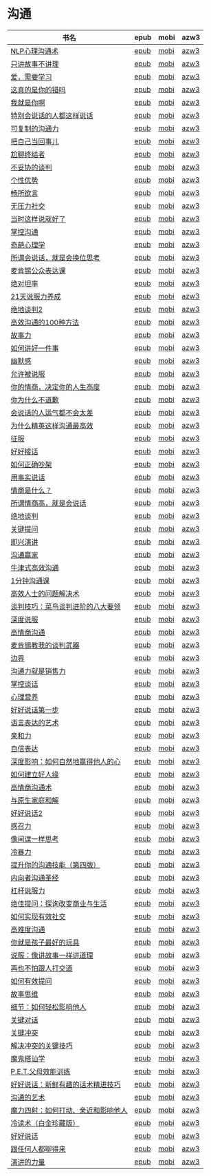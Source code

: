 # 沟通

| 书名 | epub | mobi | azw3 |
| --- | --- | --- | --- |
| [NLP心理沟通术](http://ct.dalanmei.com/f/31084289-771231095-86ff38) | [epub](http://ct.dalanmei.com/f/31084289-771231095-86ff38) | [mobi](http://ct.dalanmei.com/f/31084289-771246391-e44cd1) | [azw3](http://ct.dalanmei.com/f/31084289-771236208-f5184c) |
| [只讲故事不讲理](http://ct.dalanmei.com/f/31084289-771231836-32c932) | [epub](http://ct.dalanmei.com/f/31084289-771231836-32c932) | [mobi](http://ct.dalanmei.com/f/31084289-771246975-c77928) | [azw3](http://ct.dalanmei.com/f/31084289-771236672-14a3ab) |
| [爱，需要学习](http://ct.dalanmei.com/f/31084289-771230075-6752ee) | [epub](http://ct.dalanmei.com/f/31084289-771230075-6752ee) | [mobi](http://ct.dalanmei.com/f/31084289-771241455-14e565) | [azw3](http://ct.dalanmei.com/f/31084289-771233655-cbe822) |
| [这真的是你的错吗](http://ct.dalanmei.com/f/31084289-570169701-f02767) | [epub](http://ct.dalanmei.com/f/31084289-570169701-f02767) | [mobi](http://ct.dalanmei.com/f/31084289-570306122-82fb50) | [azw3](http://ct.dalanmei.com/f/31084289-570377679-e287a8) |
| [我就是你啊](http://ct.dalanmei.com/f/31084289-570156461-91da67) | [epub](http://ct.dalanmei.com/f/31084289-570156461-91da67) | [mobi](http://ct.dalanmei.com/f/31084289-570331811-ac0d10) | [azw3](http://ct.dalanmei.com/f/31084289-571398769-b16c67) |
| [特别会说话的人都这样说话](http://ct.dalanmei.com/f/31084289-570161548-5049aa) | [epub](http://ct.dalanmei.com/f/31084289-570161548-5049aa) | [mobi](http://ct.dalanmei.com/f/31084289-570353436-875e32) | [azw3](http://ct.dalanmei.com/f/31084289-571401703-596edd) |
| [可复制的沟通力](http://ct.dalanmei.com/f/31084289-570134522-8e3432) | [epub](http://ct.dalanmei.com/f/31084289-570134522-8e3432) | [mobi](http://ct.dalanmei.com/f/31084289-570354254-6518d9) | [azw3](http://ct.dalanmei.com/f/31084289-571402093-3bde13) |
| [把自己当回事儿](http://ct.dalanmei.com/f/31084289-570124998-b54144) | [epub](http://ct.dalanmei.com/f/31084289-570124998-b54144) | [mobi](http://ct.dalanmei.com/f/31084289-570267830-2ce41b) | [azw3](http://ct.dalanmei.com/f/31084289-571407570-b1d01e) |
| [尬聊终结者](http://ct.dalanmei.com/f/31084289-570129080-36cac8) | [epub](http://ct.dalanmei.com/f/31084289-570129080-36cac8) | [mobi](http://ct.dalanmei.com/f/31084289-570271745-e97d0e) | [azw3](http://ct.dalanmei.com/f/31084289-571410439-20a528) |
| [不妥协的谈判](http://ct.dalanmei.com/f/31084289-570129121-8bc732) | [epub](http://ct.dalanmei.com/f/31084289-570129121-8bc732) | [mobi](http://ct.dalanmei.com/f/31084289-570271777-9d1d45) | [azw3](http://ct.dalanmei.com/f/31084289-571410450-641b7b) |
| [个性优势](http://ct.dalanmei.com/f/31084289-569464400-f6e534) | [epub](http://ct.dalanmei.com/f/31084289-569464400-f6e534) | [mobi](http://ct.dalanmei.com/f/31084289-570251036-ccec3f) | [azw3](http://ct.dalanmei.com/f/31084289-571410933-8dd291) |
| [畅所欲言](http://ct.dalanmei.com/f/31084289-570107086-29f844) | [epub](http://ct.dalanmei.com/f/31084289-570107086-29f844) | [mobi](http://ct.dalanmei.com/f/31084289-570254401-6893db) | [azw3](http://ct.dalanmei.com/f/31084289-571412524-341e19) |
| [无压力社交](http://ct.dalanmei.com/f/31084289-570108696-2bec0a) | [epub](http://ct.dalanmei.com/f/31084289-570108696-2bec0a) | [mobi](http://ct.dalanmei.com/f/31084289-570259058-68c274) | [azw3](http://ct.dalanmei.com/f/31084289-571416199-f14e68) |
| [当时这样说就好了](http://ct.dalanmei.com/f/31084289-569452034-772666) | [epub](http://ct.dalanmei.com/f/31084289-569452034-772666) | [mobi](http://ct.dalanmei.com/f/31084289-570236862-6e1ef9) | [azw3](http://ct.dalanmei.com/f/31084289-571418960-6948a6) |
| [掌控沟通](http://ct.dalanmei.com/f/31084289-569452586-3c8e97) | [epub](http://ct.dalanmei.com/f/31084289-569452586-3c8e97) | [mobi](http://ct.dalanmei.com/f/31084289-570239467-7a944f) | [azw3](http://ct.dalanmei.com/f/31084289-571419549-3f05f3) |
| [奇葩心理学](http://ct.dalanmei.com/f/31084289-571731991-93868a) | [epub](http://ct.dalanmei.com/f/31084289-571731991-93868a) | [mobi](http://ct.dalanmei.com/f/31084289-572054154-f420ec) | [azw3](http://ct.dalanmei.com/f/31084289-572084396-17df32) |
| [所谓会说话，就是会换位思考](http://ct.dalanmei.com/f/31084289-571729943-c6b83d) | [epub](http://ct.dalanmei.com/f/31084289-571729943-c6b83d) | [mobi](http://ct.dalanmei.com/f/31084289-572079395-f0a4e4) | [azw3](http://ct.dalanmei.com/f/31084289-572106081-8fcea5) |
| [麦肯锡公众表达课](http://ct.dalanmei.com/f/31084289-571729457-7aa3ce) | [epub](http://ct.dalanmei.com/f/31084289-571729457-7aa3ce) | [mobi](http://ct.dalanmei.com/f/31084289-572080698-cdc9e0) | [azw3](http://ct.dalanmei.com/f/31084289-572108457-c0e23d) |
| [绝对坦率](http://ct.dalanmei.com/f/31084289-571728580-a842aa) | [epub](http://ct.dalanmei.com/f/31084289-571728580-a842aa) | [mobi](http://ct.dalanmei.com/f/31084289-572087927-0bcba1) | [azw3](http://ct.dalanmei.com/f/31084289-572112767-9c40eb) |
| [21天说服力养成](http://ct.dalanmei.com/f/31084289-571728346-146b54) | [epub](http://ct.dalanmei.com/f/31084289-571728346-146b54) | [mobi](http://ct.dalanmei.com/f/31084289-572088514-b1ad0c) | [azw3](http://ct.dalanmei.com/f/31084289-572112923-1afd31) |
| [绝地谈判2](http://ct.dalanmei.com/f/31084289-571727197-ff644c) | [epub](http://ct.dalanmei.com/f/31084289-571727197-ff644c) | [mobi](http://ct.dalanmei.com/f/31084289-572093203-6a5c8a) | [azw3](http://ct.dalanmei.com/f/31084289-572114201-28cc3b) |
| [高效沟通的100种方法](http://ct.dalanmei.com/f/31084289-571725088-54b285) | [epub](http://ct.dalanmei.com/f/31084289-571725088-54b285) | [mobi](http://ct.dalanmei.com/f/31084289-572112078-cd14d0) | [azw3](http://ct.dalanmei.com/f/31084289-572115848-be2de2) |
| [故事力](http://ct.dalanmei.com/f/31084289-571722132-1d6fef) | [epub](http://ct.dalanmei.com/f/31084289-571722132-1d6fef) | [mobi](http://ct.dalanmei.com/f/31084289-572112927-352dc2) | [azw3](http://ct.dalanmei.com/f/31084289-572120005-27d091) |
| [如何讲好一件事](http://ct.dalanmei.com/f/31084289-571718897-a7f9ce) | [epub](http://ct.dalanmei.com/f/31084289-571718897-a7f9ce) | [mobi](http://ct.dalanmei.com/f/31084289-572113512-5682d2) | [azw3](http://ct.dalanmei.com/f/31084289-572120543-2b9993) |
| [幽默感](http://ct.dalanmei.com/f/31084289-571714858-0fdf0e) | [epub](http://ct.dalanmei.com/f/31084289-571714858-0fdf0e) | [mobi](http://ct.dalanmei.com/f/31084289-572113949-92db86) | [azw3](http://ct.dalanmei.com/f/31084289-572122684-add50c) |
| [允许被说服](http://ct.dalanmei.com/f/31084289-571714642-bf6793) | [epub](http://ct.dalanmei.com/f/31084289-571714642-bf6793) | [mobi](http://ct.dalanmei.com/f/31084289-572114016-dab939) | [azw3](http://ct.dalanmei.com/f/31084289-572123124-f482ec) |
| [你的情商，决定你的人生高度](http://ct.dalanmei.com/f/31084289-571714117-0cb8bf) | [epub](http://ct.dalanmei.com/f/31084289-571714117-0cb8bf) | [mobi](http://ct.dalanmei.com/f/31084289-572114133-abd67b) | [azw3](http://ct.dalanmei.com/f/31084289-572125777-0b7fbb) |
| [你为什么不道歉](http://ct.dalanmei.com/f/31084289-571714072-da661d) | [epub](http://ct.dalanmei.com/f/31084289-571714072-da661d) | [mobi](http://ct.dalanmei.com/f/31084289-572114150-818bf6) | [azw3](http://ct.dalanmei.com/f/31084289-572126134-e1ab28) |
| [会说话的人运气都不会太差](http://ct.dalanmei.com/f/31084289-571713763-93d1ce) | [epub](http://ct.dalanmei.com/f/31084289-571713763-93d1ce) | [mobi](http://ct.dalanmei.com/f/31084289-572114217-2aceb3) | [azw3](http://ct.dalanmei.com/f/31084289-572127839-363418) |
| [为什么精英这样沟通最高效](http://ct.dalanmei.com/f/31084289-571712818-004451) | [epub](http://ct.dalanmei.com/f/31084289-571712818-004451) | [mobi](http://ct.dalanmei.com/f/31084289-572114542-3cd308) | [azw3](http://ct.dalanmei.com/f/31084289-572131586-db3b81) |
| [征服](http://ct.dalanmei.com/f/31084289-571711956-e857ec) | [epub](http://ct.dalanmei.com/f/31084289-571711956-e857ec) | [mobi](http://ct.dalanmei.com/f/31084289-572114668-2dab1e) | [azw3](http://ct.dalanmei.com/f/31084289-572132989-724f89) |
| [好好接话](http://ct.dalanmei.com/f/31084289-571709749-19f676) | [epub](http://ct.dalanmei.com/f/31084289-571709749-19f676) | [mobi](http://ct.dalanmei.com/f/31084289-572115079-afc7c5) | [azw3](http://ct.dalanmei.com/f/31084289-572136123-0f8888) |
| [如何正确吵架](http://ct.dalanmei.com/f/31084289-571708588-8b159d) | [epub](http://ct.dalanmei.com/f/31084289-571708588-8b159d) | [mobi](http://ct.dalanmei.com/f/31084289-572115368-f82fb7) | [azw3](http://ct.dalanmei.com/f/31084289-572137137-2aa2a2) |
| [用事实说话](http://ct.dalanmei.com/f/31084289-571674880-b65245) | [epub](http://ct.dalanmei.com/f/31084289-571674880-b65245) | [mobi](http://ct.dalanmei.com/f/31084289-572116208-1d0e35) | [azw3](http://ct.dalanmei.com/f/31084289-572159499-d2982d) |
| [情商是什么？](http://ct.dalanmei.com/f/31084289-571658773-853274) | [epub](http://ct.dalanmei.com/f/31084289-571658773-853274) | [mobi](http://ct.dalanmei.com/f/31084289-572116882-35b5dd) | [azw3](http://ct.dalanmei.com/f/31084289-572177930-e3d24c) |
| [所谓情商高，就是会说话](http://ct.dalanmei.com/f/31084289-571652168-058055) | [epub](http://ct.dalanmei.com/f/31084289-571652168-058055) | [mobi](http://ct.dalanmei.com/f/31084289-572117536-b306af) | [azw3](http://ct.dalanmei.com/f/31084289-572180003-2162ab) |
| [绝地谈判](http://ct.dalanmei.com/f/31084289-571652050-786a0f) | [epub](http://ct.dalanmei.com/f/31084289-571652050-786a0f) | [mobi](http://ct.dalanmei.com/f/31084289-572117551-cbd98e) | [azw3](http://ct.dalanmei.com/f/31084289-572180019-ca44ff) |
| [关键提问](http://ct.dalanmei.com/f/31084289-571648412-40cb12) | [epub](http://ct.dalanmei.com/f/31084289-571648412-40cb12) | [mobi](http://ct.dalanmei.com/f/31084289-572120235-7ce335) | [azw3](http://ct.dalanmei.com/f/31084289-572180515-3c424b) |
| [即兴演讲](http://ct.dalanmei.com/f/31084289-571648152-49a559) | [epub](http://ct.dalanmei.com/f/31084289-571648152-49a559) | [mobi](http://ct.dalanmei.com/f/31084289-572120254-b99202) | [azw3](http://ct.dalanmei.com/f/31084289-572180531-66d9b4) |
| [沟通赢家](http://ct.dalanmei.com/f/31084289-571639711-85164b) | [epub](http://ct.dalanmei.com/f/31084289-571639711-85164b) | [mobi](http://ct.dalanmei.com/f/31084289-572120612-205605) | [azw3](http://ct.dalanmei.com/f/31084289-572181081-f44ca6) |
| [牛津式高效沟通](http://ct.dalanmei.com/f/31084289-571639161-758f41) | [epub](http://ct.dalanmei.com/f/31084289-571639161-758f41) | [mobi](http://ct.dalanmei.com/f/31084289-572120690-d2395f) | [azw3](http://ct.dalanmei.com/f/31084289-572181285-94b884) |
| [1分钟沟通课](http://ct.dalanmei.com/f/31084289-571638718-7d2aad) | [epub](http://ct.dalanmei.com/f/31084289-571638718-7d2aad) | [mobi](http://ct.dalanmei.com/f/31084289-572120853-8d9d36) | [azw3](http://ct.dalanmei.com/f/31084289-572182094-e79476) |
| [高效人士的问题解决术](http://ct.dalanmei.com/f/31084289-571638519-c742c2) | [epub](http://ct.dalanmei.com/f/31084289-571638519-c742c2) | [mobi](http://ct.dalanmei.com/f/31084289-572120965-24a387) | [azw3](http://ct.dalanmei.com/f/31084289-572182456-940ffb) |
| [谈判技巧：菜鸟谈判进阶的八大要领](http://ct.dalanmei.com/f/31084289-571637989-48b710) | [epub](http://ct.dalanmei.com/f/31084289-571637989-48b710) | [mobi](http://ct.dalanmei.com/f/31084289-572121664-254d01) | [azw3](http://ct.dalanmei.com/f/31084289-572183157-7d4895) |
| [深度说服](http://ct.dalanmei.com/f/31084289-571531134-c5dae4) | [epub](http://ct.dalanmei.com/f/31084289-571531134-c5dae4) | [mobi](http://ct.dalanmei.com/f/31084289-571796944-035f46) | [azw3](http://ct.dalanmei.com/f/31084289-572194639-2ba4b6) |
| [高情商沟通](http://ct.dalanmei.com/f/31084289-571543549-f48c07) | [epub](http://ct.dalanmei.com/f/31084289-571543549-f48c07) | [mobi](http://ct.dalanmei.com/f/31084289-571814162-9e0807) | [azw3](http://ct.dalanmei.com/f/31084289-572196580-f392f5) |
| [麦肯锡教我的谈判武器](http://ct.dalanmei.com/f/31084289-571548446-8f3ace) | [epub](http://ct.dalanmei.com/f/31084289-571548446-8f3ace) | [mobi](http://ct.dalanmei.com/f/31084289-571819646-db9edb) | [azw3](http://ct.dalanmei.com/f/31084289-572199067-752f4e) |
| [边界](http://ct.dalanmei.com/f/31084289-571548800-4cf25f) | [epub](http://ct.dalanmei.com/f/31084289-571548800-4cf25f) | [mobi](http://ct.dalanmei.com/f/31084289-571820588-fd5b5f) | [azw3](http://ct.dalanmei.com/f/31084289-572199470-2709f3) |
| [沟通力就是销售力](http://ct.dalanmei.com/f/31084289-571549230-dbbf37) | [epub](http://ct.dalanmei.com/f/31084289-571549230-dbbf37) | [mobi](http://ct.dalanmei.com/f/31084289-571826959-24ff10) | [azw3](http://ct.dalanmei.com/f/31084289-572199972-3cc289) |
| [掌控谈话](http://ct.dalanmei.com/f/31084289-571559007-614b9c) | [epub](http://ct.dalanmei.com/f/31084289-571559007-614b9c) | [mobi](http://ct.dalanmei.com/f/31084289-571919712-80ffab) | [azw3](http://ct.dalanmei.com/f/31084289-572211412-e54755) |
| [心理营养](http://ct.dalanmei.com/f/31084289-571601266-8c27d0) | [epub](http://ct.dalanmei.com/f/31084289-571601266-8c27d0) | [mobi](http://ct.dalanmei.com/f/31084289-571738099-acdd64) | [azw3](http://ct.dalanmei.com/f/31084289-571917626-d12893) |
| [好好说话第一步](http://ct.dalanmei.com/f/31084289-571517474-1e1ab2) | [epub](http://ct.dalanmei.com/f/31084289-571517474-1e1ab2) | [mobi](http://ct.dalanmei.com/f/31084289-571778153-fb4040) | [azw3](http://ct.dalanmei.com/f/31084289-571923344-c82d51) |
| [语言表达的艺术](http://ct.dalanmei.com/f/31084289-571517712-4b8f1c) | [epub](http://ct.dalanmei.com/f/31084289-571517712-4b8f1c) | [mobi](http://ct.dalanmei.com/f/31084289-571778367-b2e633) | [azw3](http://ct.dalanmei.com/f/31084289-571923515-3aaee2) |
| [亲和力](http://ct.dalanmei.com/f/31084289-571517745-f4ab7c) | [epub](http://ct.dalanmei.com/f/31084289-571517745-f4ab7c) | [mobi](http://ct.dalanmei.com/f/31084289-571778410-12502a) | [azw3](http://ct.dalanmei.com/f/31084289-571923559-7a5e25) |
| [自信表达](http://ct.dalanmei.com/f/31084289-571522387-1a8be5) | [epub](http://ct.dalanmei.com/f/31084289-571522387-1a8be5) | [mobi](http://ct.dalanmei.com/f/31084289-571778951-20c8c7) | [azw3](http://ct.dalanmei.com/f/31084289-571974795-e7054f) |
| [深度影响：如何自然地赢得他人的心](http://ct.dalanmei.com/f/31084289-571525604-883ef2) | [epub](http://ct.dalanmei.com/f/31084289-571525604-883ef2) | [mobi](http://ct.dalanmei.com/f/31084289-571780490-a60da7) | [azw3](http://ct.dalanmei.com/f/31084289-571976749-a1c1ba) |
| [如何建立好人缘](http://ct.dalanmei.com/f/31084289-571596022-5ca9c6) | [epub](http://ct.dalanmei.com/f/31084289-571596022-5ca9c6) | [mobi](http://ct.dalanmei.com/f/31084289-572121113-4cd81f) | [azw3](http://ct.dalanmei.com/f/31084289-571977916-00d884) |
| [高情商沟通术](http://ct.dalanmei.com/f/31084289-571594654-80eff6) | [epub](http://ct.dalanmei.com/f/31084289-571594654-80eff6) | [mobi](http://ct.dalanmei.com/f/31084289-572123994-2415d1) | [azw3](http://ct.dalanmei.com/f/31084289-571982390-2de52a) |
| [与原生家庭和解](http://ct.dalanmei.com/f/31084289-571549505-750e4e) | [epub](http://ct.dalanmei.com/f/31084289-571549505-750e4e) | [mobi](http://ct.dalanmei.com/f/31084289-571831812-0273ee) | [azw3](http://ct.dalanmei.com/f/31084289-572065356-bfb067) |
| [好好说话2](http://ct.dalanmei.com/f/31084289-571549584-b7f43f) | [epub](http://ct.dalanmei.com/f/31084289-571549584-b7f43f) | [mobi](http://ct.dalanmei.com/f/31084289-571832804-0048a1) | [azw3](http://ct.dalanmei.com/f/31084289-572065481-4161dd) |
| [感召力](http://ct.dalanmei.com/f/31084289-571550131-95e7ad) | [epub](http://ct.dalanmei.com/f/31084289-571550131-95e7ad) | [mobi](http://ct.dalanmei.com/f/31084289-571841301-800d24) | [azw3](http://ct.dalanmei.com/f/31084289-572066279-447fd8) |
| [像间谍一样思考](http://ct.dalanmei.com/f/31084289-571558276-a8dedd) | [epub](http://ct.dalanmei.com/f/31084289-571558276-a8dedd) | [mobi](http://ct.dalanmei.com/f/31084289-571916749-6f21df) | [azw3](http://ct.dalanmei.com/f/31084289-572074938-a9a96e) |
| [冷暴力](http://ct.dalanmei.com/f/31084289-571559320-a29e83) | [epub](http://ct.dalanmei.com/f/31084289-571559320-a29e83) | [mobi](http://ct.dalanmei.com/f/31084289-571921638-0d1ed8) | [azw3](http://ct.dalanmei.com/f/31084289-572076764-f466e3) |
| [提升你的沟通技能（第四版）](http://ct.dalanmei.com/f/31084289-571559907-89c5fc) | [epub](http://ct.dalanmei.com/f/31084289-571559907-89c5fc) | [mobi](http://ct.dalanmei.com/f/31084289-571983669-43fc0d) | [azw3](http://ct.dalanmei.com/f/31084289-572078354-2b23a7) |
| [内向者沟通圣经](http://ct.dalanmei.com/f/31084289-571560984-e88a46) | [epub](http://ct.dalanmei.com/f/31084289-571560984-e88a46) | [mobi](http://ct.dalanmei.com/f/31084289-571986562-ad5d27) | [azw3](http://ct.dalanmei.com/f/31084289-572078729-d4d109) |
| [杠杆说服力](http://ct.dalanmei.com/f/31084289-571562822-320a16) | [epub](http://ct.dalanmei.com/f/31084289-571562822-320a16) | [mobi](http://ct.dalanmei.com/f/31084289-572010205-5fb331) | [azw3](http://ct.dalanmei.com/f/31084289-571841468-8bfc8e) |
| [绝佳提问：探询改变商业与生活](http://ct.dalanmei.com/f/31084289-571587085-bc9bfb) | [epub](http://ct.dalanmei.com/f/31084289-571587085-bc9bfb) | [mobi](http://ct.dalanmei.com/f/31084289-571732293-02a2b7) | [azw3](http://ct.dalanmei.com/f/31084289-571843052-7920e7) |
| [如何实现有效社交](http://ct.dalanmei.com/f/31084289-571584656-1f3eab) | [epub](http://ct.dalanmei.com/f/31084289-571584656-1f3eab) | [mobi](http://ct.dalanmei.com/f/31084289-571735396-2a4fd9) | [azw3](http://ct.dalanmei.com/f/31084289-571851231-d05b0e) |
| [高难度沟通](http://ct.dalanmei.com/f/31084289-571584452-f73052) | [epub](http://ct.dalanmei.com/f/31084289-571584452-f73052) | [mobi](http://ct.dalanmei.com/f/31084289-571735495-8b4da3) | [azw3](http://ct.dalanmei.com/f/31084289-571853366-3cc1a5) |
| [你就是孩子最好的玩具](http://ct.dalanmei.com/f/31084289-571583032-60ba22) | [epub](http://ct.dalanmei.com/f/31084289-571583032-60ba22) | [mobi](http://ct.dalanmei.com/f/31084289-571736230-ea57a7) | [azw3](http://ct.dalanmei.com/f/31084289-571856206-0007d0) |
| [说服：像讲故事一样讲道理](http://ct.dalanmei.com/f/31084289-571582875-6eac86) | [epub](http://ct.dalanmei.com/f/31084289-571582875-6eac86) | [mobi](http://ct.dalanmei.com/f/31084289-571736304-265b6a) | [azw3](http://ct.dalanmei.com/f/31084289-571856401-3c1864) |
| [再也不怕跟人打交道](http://ct.dalanmei.com/f/31084289-571581692-3ec44a) | [epub](http://ct.dalanmei.com/f/31084289-571581692-3ec44a) | [mobi](http://ct.dalanmei.com/f/31084289-571736888-475306) | [azw3](http://ct.dalanmei.com/f/31084289-571861336-e81dab) |
| [如何有效提问](http://ct.dalanmei.com/f/31084289-571590380-12a26f) | [epub](http://ct.dalanmei.com/f/31084289-571590380-12a26f) | [mobi](http://ct.dalanmei.com/f/31084289-571737284-436a87) | [azw3](http://ct.dalanmei.com/f/31084289-571863360-8c9709) |
| [故事思维](http://ct.dalanmei.com/f/31084289-571588240-68cc40) | [epub](http://ct.dalanmei.com/f/31084289-571588240-68cc40) | [mobi](http://ct.dalanmei.com/f/31084289-571738265-8ab374) | [azw3](http://ct.dalanmei.com/f/31084289-571868623-b8a483) |
| [细节：如何轻松影响他人](http://ct.dalanmei.com/f/31084289-571497385-b97895) | [epub](http://ct.dalanmei.com/f/31084289-571497385-b97895) | [mobi](http://ct.dalanmei.com/f/31084289-571774694-63683f) | [azw3](http://ct.dalanmei.com/f/31084289-571871350-e0faba) |
| [关键对话](http://ct.dalanmei.com/f/31084289-571498058-848163) | [epub](http://ct.dalanmei.com/f/31084289-571498058-848163) | [mobi](http://ct.dalanmei.com/f/31084289-571774840-7cfb5d) | [azw3](http://ct.dalanmei.com/f/31084289-571872549-d18510) |
| [关键冲突](http://ct.dalanmei.com/f/31084289-571498066-5ef93b) | [epub](http://ct.dalanmei.com/f/31084289-571498066-5ef93b) | [mobi](http://ct.dalanmei.com/f/31084289-571774841-8d0e0f) | [azw3](http://ct.dalanmei.com/f/31084289-571872563-ae4143) |
| [解决冲突的关键技巧](http://ct.dalanmei.com/f/31084289-571526446-a92266) | [epub](http://ct.dalanmei.com/f/31084289-571526446-a92266) | [mobi](http://ct.dalanmei.com/f/31084289-571781237-eafa87) | [azw3](http://ct.dalanmei.com/f/31084289-571881208-187832) |
| [魔鬼搭讪学](None) | [epub](None) | [mobi](None) | [azw3](None) |
| [P.E.T.父母效能训练](http://ct.dalanmei.com/f/31084289-582938640-813fdc) | [epub](http://ct.dalanmei.com/f/31084289-582938640-813fdc) | [mobi](http://ct.dalanmei.com/f/31084289-582969237-c14d66) | [azw3](http://ct.dalanmei.com/f/31084289-582968414-067560) |
| [好好说话：新鲜有趣的话术精进技巧](None) | [epub](None) | [mobi](None) | [azw3](None) |
| [沟通的艺术](None) | [epub](None) | [mobi](None) | [azw3](None) |
| [魔力四射：如何打动、亲近和影响他人](None) | [epub](None) | [mobi](None) | [azw3](None) |
| [冷读术（白金珍藏版）](http://ct.dalanmei.com/f/31084289-571452363-2d2a18) | [epub](http://ct.dalanmei.com/f/31084289-571452363-2d2a18) | [mobi](http://ct.dalanmei.com/f/31084289-571786448-382dd7) | [azw3](http://ct.dalanmei.com/f/31084289-571885664-08a273) |
| [好好说话](http://ct.dalanmei.com/f/31084289-571452368-f90537) | [epub](http://ct.dalanmei.com/f/31084289-571452368-f90537) | [mobi](http://ct.dalanmei.com/f/31084289-571786450-cca6b0) | [azw3](http://ct.dalanmei.com/f/31084289-571885665-8a6089) |
| [跟任何人都聊得来](http://ct.dalanmei.com/f/31084289-571453270-191a43) | [epub](http://ct.dalanmei.com/f/31084289-571453270-191a43) | [mobi](http://ct.dalanmei.com/f/31084289-571787020-7b44a1) | [azw3](http://ct.dalanmei.com/f/31084289-571886130-6f2d90) |
| [演讲的力量](http://ct.dalanmei.com/f/31084289-571454502-f8d753) | [epub](http://ct.dalanmei.com/f/31084289-571454502-f8d753) | [mobi](http://ct.dalanmei.com/f/31084289-571787686-853991) | [azw3](http://ct.dalanmei.com/f/31084289-571888170-89c63e) |
